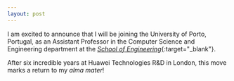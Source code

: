 ```yaml
---
layout: post
---
```



I am excited to announce that I will be joining the University of Porto, Portugal, 
as an Assistant Professor in the Computer Science and Engineering department at the
[_School of Engineering_](https://www.up.pt/feup/en/){:target="_blank"}.

After six incredible years at Huawei Technologies R&D in London, this move marks a return to my _alma mater_!
